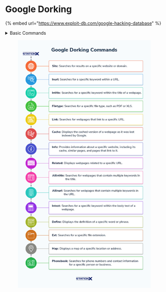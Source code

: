 # Google Dorking

{% embed url="https://www.exploit-db.com/google-hacking-database" %}

<details>

<summary>Basic Commands</summary>

#### **Basic Search Operators:**

* **Search a Specific Website (Domain Search)**\
  `site:example.com`
* **Search for Specific File Types**
  * Find PDFs:\
    `filetype:pdf site:example.com`
  * Find Word Docs:\
    `filetype:doc site:example.com`
* **Search for Specific Keywords in Titles**\
  `intitle:"admin login"`
* **Search for Specific Keywords in URLs**\
  `inurl:"login"`
* **Search for Specific Keywords in the Body of the Page**\
  `intext:"confidential"`

#### **Advanced Google Dorks:**

* **Search for Specific Phrases in Title and Body**\
  `allintitle:"confidential files"`
* **Search for Specific Words or Phrases in URL and Body**\
  `allinurl:"admin" intext:"password"`
* **Search for Multiple Words in Title or Body**\
  `intitle:"login" intitle:"admin"`
* **Search for Login Pages**\
  `inurl:"login" "username" "password"`
* **Search for Vulnerabilities or Exposed Directories**\
  `inurl:"phpinfo.php"` `intitle:"Index of /admin"`
* **Search for Exposed Admin or Configuration Files**\
  `inurl:"admin" filetype:log` `inurl:"config" filetype:bak`
* **Search for Camera or IoT Devices**\
  `intitle:"webcamXP" inurl:"admin"` `intitle:"Security Camera" inurl:"live"`

#### **Combining Operators:**

* **Combine Multiple Operators for Advanced Searches**\
  `site:example.com filetype:pdf "confidential" intitle:"report"`
* **Search for Exposed Databases or Admin Portals**\
  `inurl:"admin" intitle:"login"`

</details>

<figure><img src="../../../.gitbook/assets/the-top-15-google-dorking-commands.webp" alt=""><figcaption></figcaption></figure>
